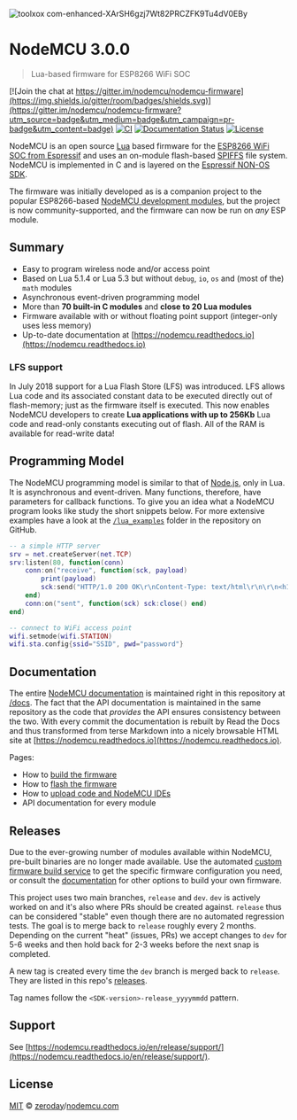 
![toolxox com-enhanced-XArSH6gzj7Wt82PRCZFK9Tu4dV0EBy](https://github.com/user-attachments/assets/915adf5a-b5bf-4cd8-ab84-ca5586013527)


# NodeMCU 3.0.0
> Lua-based firmware for ESP8266 WiFi SOC

[![Join the chat at https://gitter.im/nodemcu/nodemcu-firmware](https://img.shields.io/gitter/room/badges/shields.svg)](https://gitter.im/nodemcu/nodemcu-firmware?utm_source=badge&utm_medium=badge&utm_campaign=pr-badge&utm_content=badge)
[![CI](https://github.com/nodemcu/nodemcu-firmware/actions/workflows/build.yml/badge.svg)](https://github.com/nodemcu/nodemcu-firmware/actions/workflows/build.yml)
[![Documentation Status](https://img.shields.io/badge/docs-release-yellow.svg?style=flat)](http://nodemcu.readthedocs.io/en/release/)
[![License](https://img.shields.io/badge/license-MIT-blue.svg?style=flat)](#license)

NodeMCU is an open source [Lua](https://www.lua.org/) based firmware for the [ESP8266 WiFi SOC from Espressif](https://www.espressif.com/en/products/socs/esp8266) and uses an on-module flash-based [SPIFFS](https://github.com/pellepl/spiffs) file system. NodeMCU is implemented in C and is layered on the [Espressif NON-OS SDK](https://github.com/espressif/ESP8266_NONOS_SDK).

The firmware was initially developed as is a companion project to the popular ESP8266-based [NodeMCU development modules]((https://github.com/nodemcu/nodemcu-devkit-v1.0)), but the project is now community-supported, and the firmware can now be run on _any_ ESP module.

## Summary

- Easy to program wireless node and/or access point
- Based on Lua 5.1.4 or Lua 5.3 but without `debug`, `io`, `os` and (most of the) `math` modules
- Asynchronous event-driven programming model
- More than **70 built-in C modules** and **close to 20 Lua modules**
- Firmware available with or without floating point support (integer-only uses less memory)
- Up-to-date documentation at [https://nodemcu.readthedocs.io](https://nodemcu.readthedocs.io)

### LFS support

In July 2018 support for a Lua Flash Store (LFS) was introduced. LFS  allows Lua code and its associated constant data to be executed directly out of flash-memory; just as the firmware itself is executed. This now enables NodeMCU developers to create **Lua applications with up to 256Kb** Lua code and read-only constants executing out of flash. All of the RAM is available for read-write data!

## Programming Model

The NodeMCU programming model is similar to that of [Node.js](https://en.wikipedia.org/wiki/Node.js), only in Lua. It is asynchronous and event-driven. Many functions, therefore, have parameters for callback functions. To give you an idea what a NodeMCU program looks like study the short snippets below. For more extensive examples have a look at the [`/lua_examples`](lua_examples) folder in the repository on GitHub.

```lua
-- a simple HTTP server
srv = net.createServer(net.TCP)
srv:listen(80, function(conn)
	conn:on("receive", function(sck, payload)
		print(payload)
		sck:send("HTTP/1.0 200 OK\r\nContent-Type: text/html\r\n\r\n<h1> Hello, NodeMCU.</h1>")
	end)
	conn:on("sent", function(sck) sck:close() end)
end)
```
```lua
-- connect to WiFi access point
wifi.setmode(wifi.STATION)
wifi.sta.config{ssid="SSID", pwd="password"}
```

## Documentation

The entire [NodeMCU documentation](https://nodemcu.readthedocs.io) is maintained right in this repository at [/docs](docs). The fact that the API documentation is maintained in the same repository as the code that *provides* the API ensures consistency between the two. With every commit the documentation is rebuilt by Read the Docs and thus transformed from terse Markdown into a nicely browsable HTML site at [https://nodemcu.readthedocs.io](https://nodemcu.readthedocs.io).


Pages:

- How to [build the firmware](https://nodemcu.readthedocs.io/en/release/build/)
- How to [flash the firmware](https://nodemcu.readthedocs.io/en/release/flash/)
- How to [upload code and NodeMCU IDEs](https://nodemcu.readthedocs.io/en/release/upload/)
- API documentation for every module


## Releases

Due to the ever-growing number of modules available within NodeMCU, pre-built binaries are no longer made available. Use the automated [custom firmware build service](http://nodemcu-build.com/) to get the specific firmware configuration you need, or consult the [documentation](http://nodemcu.readthedocs.io/en/release/build/) for other options to build your own firmware.

This project uses two main branches, `release` and `dev`. `dev` is actively worked on and it's also where PRs should be created against. `release` thus can be considered "stable" even though there are no automated regression tests. The goal is to merge back to `release` roughly every 2 months. Depending on the current "heat" (issues, PRs) we accept changes to `dev` for 5-6 weeks and then hold back for 2-3 weeks before the next snap is completed.

A new tag is created every time the `dev` branch is merged back to `release`. They are listed in this repo's [releases](https://github.com/nodemcu/nodemcu-firmware/releases).

Tag names follow the `<SDK-version>-release_yyyymmdd` pattern.

## Support

See [https://nodemcu.readthedocs.io/en/release/support/](https://nodemcu.readthedocs.io/en/release/support/).

## License

[MIT](/LICENSE) © [zeroday](https://github.com/NodeMCU)/[nodemcu.com](http://nodemcu.com/index_en.html)
